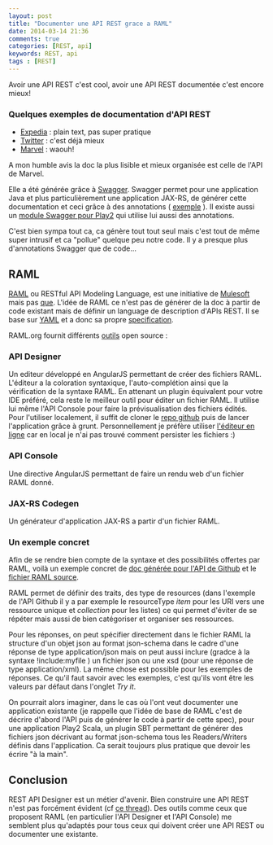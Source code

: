 ```yaml
---
layout: post
title: "Documenter une API REST grace a RAML"
date: 2014-03-14 21:36
comments: true
categories: [REST, api]
keywords: REST, api
tags : [REST]
---
```


Avoir une API REST c'est cool, avoir une API REST documentée c'est encore mieux!

### Quelques exemples de documentation d'API REST

- [Expedia](http://developer.ean.com/docs/hotel-list/) : plain text, pas super pratique
- [Twitter](https://dev.twitter.com/docs/api/1.1) : c'est déjà mieux
- [Marvel](http://developer.marvel.com/docs) : waouh!

A mon humble avis la doc la plus lisible et mieux organisée est celle de l'API de Marvel.

Elle a été générée grâce à [Swagger](https://helloreverb.com/developers/swagger).
Swagger permet pour une application Java et plus particulièrement une application JAX-RS, de générer cette documentation
et ceci grâce à des annotations ( [exemple](https://github.com/kongchen/swagger-maven-example/blob/master/src/main/java/com/foo/bar/api/car/CarResourceV1.java) ).
Il existe aussi un [module Swagger pour Play2](https://github.com/wordnik/swagger-core/tree/master/modules/swagger-play2) qui utilise lui aussi des annotations.

C'est bien sympa tout ca, ca génère tout tout seul mais c'est tout de même super intrusif et ca "pollue" quelque peu notre code.
Il y a presque plus d'annotations Swagger que de code...

## RAML

[RAML](http://www.raml.org) ou RESTful API Modeling Language, est une initiative de [Mulesoft](http://www.mulesoft.com) mais pas [que](http://raml.org/about.html#six).
L'idée de RAML ce n'est pas de générer de la doc à partir de code existant mais de définir un language de description d'APIs REST.
Il se base sur [YAML](http://www.yaml.org) et a donc sa propre [specification](http://raml.org/spec.html).

RAML.org fournit différents [outils](http://raml.org/projects.html) open source :

### API Designer
Un editeur développé en AngularJS permettant de créer des fichiers RAML. L'éditeur a la coloration syntaxique, l'auto-complétion ainsi que la vérification de la syntaxe RAML.
En attenant un plugin équivalent pour votre IDE préféré, cela reste le meilleur outil pour éditer un fichier RAML.
Il utilise lui même l'API Console pour faire la prévisualisation des fichiers édités.
Pour l'utiliser localement, il suffit de cloner le [repo github](https://github.com/mulesoft/api-designer) puis de lancer l'application grâce à grunt.
Personnellement je préfère utiliser [l'éditeur en ligne](http://api-portal.anypoint.mulesoft.com/raml/api-designer) car en local je n'ai pas trouvé comment persister les fichiers :)
### API Console
Une directive AngularJS permettant de faire un rendu web d'un fichier RAML donné.
### JAX-RS Codegen
Un générateur d'application JAX-RS a partir d'un fichier RAML.


### Un exemple concret
Afin de se rendre bien compte de la syntaxe et des possibilités offertes par RAML, voilà un exemple concret de [doc générée pour l'API de Github](http://api-portal.anypoint.mulesoft.com/github/api/github-api-v3/docs/raml) et le [fichier RAML source](http://api-portal.anypoint.mulesoft.com/github/api/github-api-v3/github-api-v3.raml).

RAML permet de définir des traits, des type de resources (dans l'exemple de l'API Github il y a par exemple le resourceType *item* pour les URI vers une ressource unique et *collection* pour les listes)
ce qui permet d'éviter de se répéter mais aussi de bien catégoriser et organiser ses ressources.

Pour les réponses, on peut spécifier directement dans le fichier RAML la structure d'un objet json au format json-schema dans le cadre d'une réponse de type application/json mais on peut aussi
inclure (gradce à la syntaxe !include:myfile ) un fichier json ou une xsd (pour une réponse de type application/xml). La même chose est possible pour les exemples de réponses.
Ce qu'il faut savoir avec les exemples, c'est qu'ils vont être les valeurs par défaut dans l'onglet *Try it*.

On pourrait alors imaginer, dans le cas où l'ont veut documenter une application existante (je rappelle que l'idée de base de RAML c'est de décrire d'abord l'API puis de générer le code à partir de cette spec),
pour une application Play2 Scala, un plugin SBT permettant de générer des fichiers json décrivant au format json-schema tous les Readers/Writers définis dans l'application.
Ca serait toujours plus pratique que devoir les écrire "à la main".

## Conclusion
REST API Designer est un métier d'avenir. Bien construire une API REST n'est pas forcément évident (cf [ce thread](https://groups.google.com/forum/#!topic/lescastcodeurs/Fjk7L9P3Jsg)).
Des outils comme ceux que proposent RAML (en particulier l'API Designer et l'API Console) me semblent plus qu'adaptés pour tous ceux qui doivent créer une API REST ou documenter une existante.




